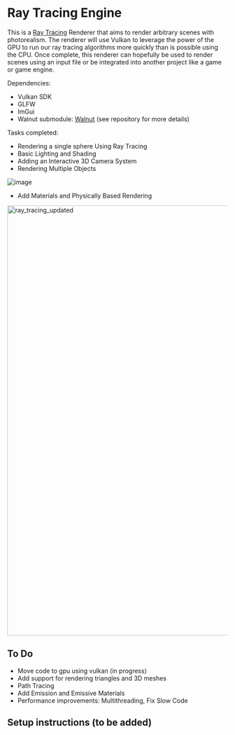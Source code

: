 # Ray Tracing Engine
This is a [Ray Tracing](https://developer.nvidia.com/discover/ray-tracing) Renderer that aims to render arbitrary scenes with photorealism. The renderer will use Vulkan to leverage the power of the GPU to run our ray tracing algorithms more quickly than is possible using the CPU. Once complete, this renderer can hopefully be used to render scenes using an input file or be integrated into another project like a game or game engine.

Dependencies:
- Vulkan SDK
- GLFW
- ImGui
- Walnut submodule: [Walnut](https://github.com/TheCherno/Walnut) (see repository for more details)

Tasks completed:
- Rendering a single sphere Using Ray Tracing
- Basic Lighting and Shading
- Adding an Interactive 3D Camera System 
- Rendering Multiple Objects

![image](https://github.com/sohaib-nadeem/RayTracing/assets/72913188/eb1d117c-e172-4fe1-9c76-4b6e54065fed)

- Add Materials and Physically Based Rendering

<img width="982" alt="ray_tracing_updated" src="https://github.com/sohaib-nadeem/RayTracing/assets/72913188/27b98e9d-adf3-4a68-9e4a-dc4e86e8f1a8">

## To Do
- Move code to gpu using vulkan (in progress)
- Add support for rendering triangles and 3D meshes
- Path Tracing
- Add Emission and Emissive Materials
- Performance improvements: Multithreading, Fix Slow Code

 ## Setup instructions (to be added)
